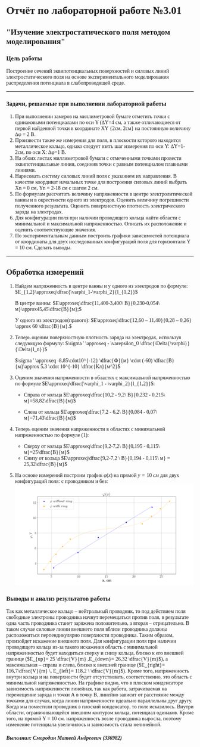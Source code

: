 <span style="font-family: Computer Modern;">

# Отчёт по лабораторной работе №3.01

## "Изучение электростатического поля методом моделирования"

### Цель работы

Построение сечений эквипотенциальных поверхностей и силовых линий электростатического поля на основе экспериментального моделирования распределения потенциала в слабопроводящей среде.

* * *

### Задачи, решаемые при выполнении лабораторной работы
1) При выполнении замеров на миллиметровой бумаге отметить точки с одинаковыми потенциалами по оси Y (∆Y=4 см, а также отличающиеся от первой найденной точки в координате XY {2см, 2см} на постоянную величину ∆φ = 2 B.
2) Произвести такие же измерения для поля, в плоскости которого находится металлическое кольцо, однако следует взять шаг измерения по оси Y: ∆Y=1-2см, по оси X: ∆φ=1 В.
3) На обоих листах миллиметровой бумаги с отмеченными точками провести эквипотенциальные линии, соединив точки с равным потенциалом плавными линиями.
4) Нарисовать систему силовых линий поля с указанием их направления. В качестве координат начальных точке для построения силовых линий выбрать Xn = 0 см, Yn = 2-18 см с шагом 2 см.
5) По формулам рассчитать величину напряженности в центре электролитической ванны и в окрестности одного из электродов. Оценить величину погрешности полученного результата. Оценить поверхностную плотность электрического заряда на электродах.
6) Для конфигурации поля при наличии проводящего кольца найти области с минимальной и максимальной напряженностью. Описать их расположение и оценить соответствующие значения.
7) По экспериментальным данным построить графики зависимостей потенциала от координаты для двух исследованных конфигураций поля для горизонтали Y = 10 см. Сделать выводы.


* * *



## Обработка измерений

1. Найдем напряженность в центре ванны и у одного из электродов по формуле: $E_{1,2}\approxeq\dfrac{\varphi_1-\varphi_2}{l_{1,2}}$

    В  центре  ванны: $E\approxeq\dfrac{11,400-3,400\ В}{0,230-0,054\ м}\approx45,45\dfrac{В}{м};$

    У одного из электродов(правого): $E\approxeq\dfrac{12,60 – 11,40}{0,28 – 0,26} \approx 60 \dfrac{В}{м}.$

2. Теперь оценим поверхностную плотность заряда на электродах, используя следующую формулу: $\sigma ' \approxeq - \varepsilon_0 \dfrac{\Delta{\varphi}}{\Delta{l_n}}$

    $\sigma ' \approxeq -8,85\cdot10^{-12} \dfrac{Ф}{м} \cdot (-60) \dfrac{В}{м}\approx 5,3 \cdot 10^{-10} \dfrac{Кл}{м^2}$

3. Оценим значения напряженности в областях с максимальной напряженностью по формуле $E\approxeq\dfrac{\varphi_1 - \varphi_2}{l_{1,2}}$:
   - Справа от кольца $E\approxeq\dfrac{10,2 - 9,2\ В}{0,232 - 0,215\ м}=58,82\dfrac{В}{м}$
    
   - Слева от кольца $E\approxeq\dfrac{7,2 - 6,2\ В}{0,084 - 0,07\ м}=71,43\dfrac{В}{м}$
4. Теперь оценим значения напряженности в областях с минимальной напряженностью по формуле $(1)$:
   - Сверху от кольца $E\approxeq\dfrac{9,2-7,2\ В}{0,195 - 0,115\ м}=25\dfrac{В}{м}$
   - Снизу от кольца $E\approxeq\dfrac{9,2-7,2 \ В}{0,194 - 0,115\ м} = 25,32\dfrac{В}{м}$
6. На основе измерений построим график $\varphi(x)$ на прямой $y=10\ см$ для двух конфигураций поля: с проводником и без:
![График зависимости $phi(x)$](https://raw.githubusercontent.com/currantino/physics-3.01/master/plots/phi(x).png)  



### Выводы и анализ результатов работы
Так как металлическое кольцо – нейтральный проводник, то под действием поля свободные электроны проводника начнут перемещаться против поля, в результате одна часть проводника станет заряжена положительно, а вторая – отрицательно. В таком случае силовые линии внешнего поля вблизи проводника должны расположиться перпендикулярно поверхности проводника. Таким образом, произойдет искажение внешнего поля.
Для конфигурации поля при наличии проводящего кольца из-за такого искажения область c минимальной напряженностью будет находиться сверху и снизу кольца, близко к его внешней границе ($E_{up}= 25 \dfrac{V}{m}  ,E_{down}= 26,32 \dfrac{V}{m}$), а максимальная – справа и слева, близко к внешней границе ($E_{right}= 116,7\dfrac{V}{m} \,   E_{left}= 118,2 \ \dfrac{V}{m}$). Кроме того, напряженность внутри кольца и на поверхности будет отсутствовать, соответственно, это область с минимальной напряженностью.
На графике видно, что в плоском конденсаторе зависимость напряженности линейная, так как работа, затрачиваемая на перемещение заряда и точки А в точку В, линейно зависит от расстояние между точками для случая, когда линии напряженности идеально параллельны друг другу.
Когда мы поместили проводник в плоский конденсатор, то поле исказилось. Внутри области, ограничивающейся внешним контуром кольца, потенциал одинаков. Кроме того, на прямой Y = 10 см. напряженность возле проводника выросла, поэтому изменение потенциала увеличилось и зависимость стала нелинейной.

#### *Выполнил: Смородин Матвей Андреевич (336982)*

</span>
